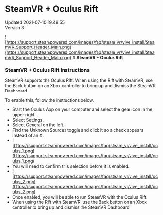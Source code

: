 # SteamVR + Oculus Rift
Updated 2021-07-10 19.49.55  
Version 3  

![https://support.steampowered.com/images/faq/steam_vr/vive_install/SteamVR_Support_Header_Main.png](https://support.steampowered.com/images/faq/steam_vr/vive_install/SteamVR_Support_Header_Main.png)  # **SteamVR + Oculus Rift**
  
  
### **SteamVR + Oculus Rift Instructions**
SteamVR supports the Oculus Rift. When using the Rift with SteamVR, use the Back button on an Xbox controller to bring up and dismiss the SteamVR Dashboard.  
  
To enable this, follow the instructions below.  
  

* Start the Oculus App on your computer and select the gear icon in the upper right.
* Select Settings.
* Select General on the left.
* Find the Unknown Sources toggle and click it so a check appears instead of an X.
* ![https://support.steampowered.com/images/faq/steam_vr/vive_install/oculus_1.png](https://support.steampowered.com/images/faq/steam_vr/vive_install/oculus_1.png)
* You will need to confirm this selection before it is enabled.
* ![https://support.steampowered.com/images/faq/steam_vr/vive_install/oculus_2.png](https://support.steampowered.com/images/faq/steam_vr/vive_install/oculus_2.png)
* Once enabled, you will be able to run SteamVR with the Oculus Rift.
* When using the Rift with SteamVR, use the Back button on an Xbox controller to bring up and dismiss the SteamVR Dashboard.